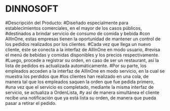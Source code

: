 # DINNOSOFT
#Descripción del Producto: 
#Diseñado especialmente para establecimientos comerciales, en el mayor de los casos públicos, 
#destinados a brindar servicio de consumo de comida y bebida
#con AllInOne, estas empresas tienen la oportunidad de mantener un control de los pedidos realizados por los clientes. 
#Cada vez que llega un nuevo cliente, éste se conecta a la interfaz de AllInOne en modo usuario, 
#revisa el menú de bebidas y comidas disponibles y los precios respectivamente. 
#Luego, procede a registrar su orden, en caso de ser un restaurant, así la lista de pedidos es actualizada automáticamente. 
#Por su parte, los empleados acceden a la interfaz de AllInOne en modo servicio, en la cual se muestra los perdidos que 
#los clientes han realizado en una cola, de manera tal que los empleados saquen la orden que fue pedida primero, 
#una vez que el servicio es completado, mediante la misma interfaz de servicio, se actualiza a OrdenLista, 
#y así de manera simultánea el cliente recibe una notificación que ya está lista su orden, de manera que pueda pasar a retirar el pedido. 
